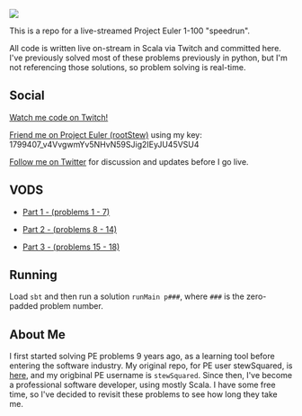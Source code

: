 ![](https://projecteuler.net/profile/rootStew.png)

This is a repo for a live-streamed Project Euler 1-100 "speedrun".

All code is written live on-stream in Scala via Twitch and committed
here. I've previously solved most of these problems previously in
python, but I'm not referencing those solutions, so problem solving is
real-time.

## Social

[Watch me code on Twitch!](https://www.twitch.tv/stewSquared/videos)

[Friend me on Project Euler (rootStew)](https://projecteuler.net/friends) using my key: 1799407_v4VvgwmYv5NHvN59SJig2IEyJU45VSU4

[Follow me on Twitter](https://twitter.com/stewsqrd) for discussion and updates before I go live.

## VODS

 - [Part 1 - (problems 1 - 7)](https://www.twitch.tv/videos/943028867)

 - [Part 2 - (problems 8 - 14)](https://www.twitch.tv/videos/943475231)

 - [Part 3 - (problems 15 - 18)](https://www.twitch.tv/videos/944393409)

## Running

Load `sbt` and then run a solution `runMain p###`, where `###` is the
zero-padded problem number.

## About Me

I first started solving PE problems 9 years ago, as a learning tool
before entering the software industry. My original repo, for PE user
stewSquared, is [here](https://github.com/stewsquared/project-euler),
and my origbinal PE username is `stewSquared`. Since then, I've become
a professional software developer, using mostly Scala. I have some
free time, so I've decided to revisit these problems to see how long
they take me.
